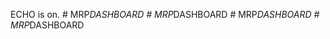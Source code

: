 ECHO is on.
#   M R P _ D A S H B O A R D  
 #   M R P _ D A S H B O A R D  
 #   M R P _ D A S H B O A R D  
 #   M R P _ D A S H B O A R D  
 